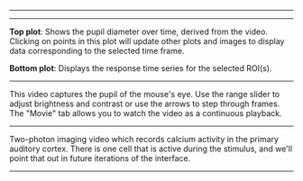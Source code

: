 <div class="acquisition-selector"></div>

<div class="ROI-selector"></div>

<div class="channel-separation-selector"></div>

---

<div class="roi-view"></div>

---

<div class="acquisition-timeseries-view"></div>

**Top plot**: Shows the pupil diameter over time, derived from the video. Clicking on points in this plot will update other plots and images to display data corresponding to the selected time frame.

**Bottom plot**: Displays the response time series for the selected ROI(s).

---

<div class="acquisition-pupil-video-view"></div>

This video captures the pupil of the mouse's eye. Use the range slider to adjust brightness and contrast or use the arrows to step through frames. The "Movie" tab allows you to watch the video as a continuous playback.

---

<div class="acquisition-two-photon-series-view"></div>

Two-photon imaging video which records calcium activity in the primary auditory cortex. There is one cell that is active during the stimulus, and we'll point that out in future iterations of the interface.

---
